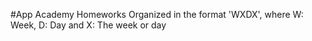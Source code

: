 #App Academy Homeworks
Organized in the format 'WXDX', where W: Week, D: Day and X: The week or day
